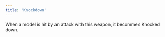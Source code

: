 ```yaml
---
title: 'Knockdown'
---
```

When a model is hit by an attack with this weapon, it becommes Knocked down.